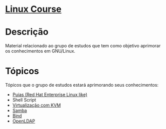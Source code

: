 # [Linux Course](http://linuxcourse.linustec.com.br)

# Descrição

Material relacionado ao grupo de estudos que tem como objetivo aprimorar os conhecimentos em GNU/Linux.

# Tópicos

Tópicos que o grupo de estudos estará aprimorando seus conhecimentos:

* [Puias (Red Hat Enterprise Linux like)](puias.math.ias.edu)
* Shell Script
* [Virtualização com KVM](http://www.linux-kvm.org/page/Main_Page)
* [Samba](http://www.samba.org/)
* [Bind](http://www.isc.org/software/bind)
* [OpenLDAP](http://www.openldap.org/)
